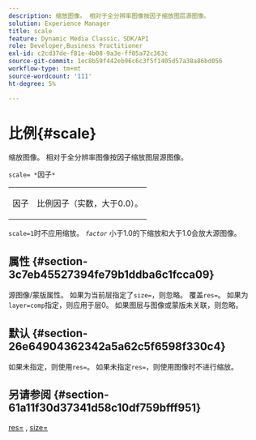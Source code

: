 ```yaml
---
description: 缩放图像。 相对于全分辨率图像按因子缩放图层源图像。
solution: Experience Manager
title: scale
feature: Dynamic Media Classic，SDK/API
role: Developer,Business Practitioner
exl-id: c2cd37de-f81e-4b08-9a3e-ff05a72c363c
source-git-commit: 1ec8b59f442eb96c6c3f5f1405d57a38a86bd056
workflow-type: tm+mt
source-wordcount: '111'
ht-degree: 5%

---
```


# 比例{#scale}

缩放图像。 相对于全分辨率图像按因子缩放图层源图像。

`scale= *`因子`*`

<table id="simpletable_AC596A87494A4213A7D1C76612E8F2FD"> 
 <tr class="strow"> 
  <td class="stentry"> <p><span class="varname"> 因子</span> </p> </td> 
  <td class="stentry"> <p>比例因子（实数，大于0.0）。 </p></td> 
 </tr> 
</table>

`scale=1`时不应用缩放。 *`factor`* 小于1.0的下缩放和大于1.0会放大源图像。

## 属性 {#section-3c7eb45527394fe79b1ddba6c1fcca09}

源图像/蒙版属性。 如果为当前层指定了`size=`，则忽略。 覆盖`res=`。 如果为`layer=comp`指定，则应用于层0。 如果图层与图像或蒙版未关联，则忽略。

## 默认 {#section-26e64904362342a5a62c5f6598f330c4}

如果未指定，则使用`res=`。 如果未指定`res=`，则使用图像时不进行缩放。

## 另请参阅 {#section-61a11f30d37341d58c10df759bfff951}

[res=](../../../../../is-api/http-ref/image-serving-api-ref/c-http-protocol-reference/c-command-reference/r-res.md#reference-3d6fe416801148dea0f786f2b5169e55) , [size=](../../../../../is-api/http-ref/image-serving-api-ref/c-http-protocol-reference/c-data-types/r-size.md#reference-04d383f32c7b4003bed9978cb854747b)
